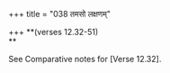 +++
title = "038 तमसो लक्षणम्"

+++
**(verses 12.32-51)  
**

See Comparative notes for [Verse
12.32].
